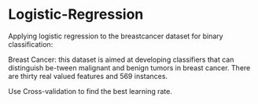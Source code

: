 # Logistic-Regression

Applying logistic regression to the breastcancer dataset for binary classification:

Breast Cancer: this dataset is aimed at developing classifiers that can distinguish be-tween malignant and benign tumors in breast cancer. There are thirty real valued features and 569 instances.

Use Cross-validation to find the best learning rate. 
